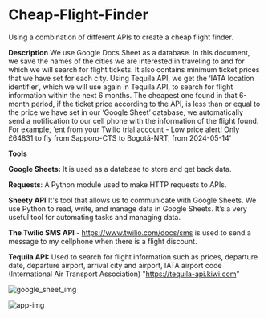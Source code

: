 # Cheap-Flight-Finder
Using a combination of different APIs to create a cheap flight finder.

**Description**
We use Google Docs Sheet as a database. In this document, we save the names of the cities we are interested in traveling to and for which we will search for flight tickets. It also contains minimum ticket prices that we have set for each city. Using Tequila API, we get the ‘IATA location identifier’, which we will use again in Tequila API, to search for flight information within the next 6 months. The cheapest one found in that 6-month period, if the ticket price according to the API, is less than or equal to the price we have set in our ‘Google Sheet’ database, we automatically send a notification to our cell phone with the information of the flight found. For example, ‘ent from your Twilio trial account - Low price alert! Only £64831 to fly from Sapporo-CTS to Bogotá-NRT, from 2024-05-14’


**Tools**

**Google Sheets:** It is used as a database to store and get back data.

**Requests**: A Python module used to make HTTP requests to APIs.

**Sheety API** It's tool that allows us to communicate with Google Sheets. We use Python to read, write, and manage data in Google Sheets. It’s a very useful tool for automating tasks and managing data.

**The Twilio SMS API** - https://www.twilio.com/docs/sms is used to send a message to my cellphone when there is a flight discount.

**Tequila API:** Used to search for flight information such as prices, departure date, departure airport, arrival city and airport, IATA airport code (International Air Transport Association)  "https://tequila-api.kiwi.com"


![google_sheet_img](https://github.com/bardack134/Cheap-Flight-Finder/assets/142977989/8a772eb2-e93d-4801-b5ee-9fbedccf08ae)




![app-img](https://github.com/bardack134/Cheap-Flight-Finder/assets/142977989/a6ef0aad-ebed-4e3e-a911-6c704ef7c768)
